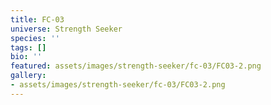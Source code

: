 ```yaml
---
title: FC-03
universe: Strength Seeker
species: ''
tags: []
bio: ''
featured: assets/images/strength-seeker/fc-03/FC03-2.png
gallery:
- assets/images/strength-seeker/fc-03/FC03-2.png
---
```

